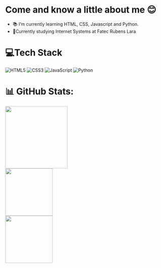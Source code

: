 <h1> Come and know a little about me 😊</h1>

- 📚 I’m currently learning HTML, CSS, Javascript and Python.
- 📖Currently studying Internet Systems at Fatec Rubens Lara


 # 💻Tech Stack 
 ![HTML5](https://img.shields.io/badge/html5-%23E34F26.svg?style=flat&logo=html5&logoColor=white)
 ![CSS3](https://img.shields.io/badge/css3-%231572B6.svg?style=flat&logo=css3&logoColor=white)
 ![JavaScript](https://img.shields.io/badge/javascript-%23323330.svg?style=flat&logo=javascript&logoColor=%23F7DF1E)
 ![Python](https://img.shields.io/badge/-Python-05122A?style=flat&logo=python)&nbsp;
 # 📊 GitHub Stats:

<div>
 <a href="https://github.com/sheroques"/>
 <img height="197em" src="https://github-readme-stats.vercel.app/api/top-langs/?username=sheroques&theme=dracula&hide_border=true&include_all_commits=true&count_private=true&layout=compact"/><br>
 <img height="150em" src="https://github-readme-stats.vercel.app/api?username=sheroques&show_icons=true&theme=dracula&hide_border=true&include_all_commits=true&count_private=true"/><br>
 <img height="150em" src="https://github-readme-streak-stats.herokuapp.com/?user=sheroques&theme=dracula&hide_border=true"/>
</div>
